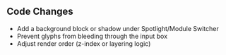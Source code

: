 ## Code Changes

- Add a background block or shadow under Spotlight/Module Switcher
- Prevent glyphs from bleeding through the input box
- Adjust render order (z-index or layering logic)
